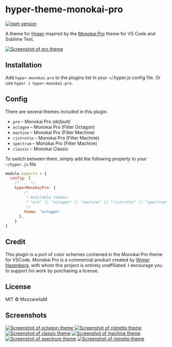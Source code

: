 # hyper-theme-monokai-pro

[![npm version](https://badge.fury.io/js/hyper-monokai-pro.svg)](https://www.npmjs.com/package/hyper-monokai-pro)

A theme for [Hyper](https://github.com/zeit/hyper) inspired by the [Monokai Pro](https://monokai.pro/) theme for VS Code and Sublime Text.

[![Screenshot of pro theme](https://i.imgur.com/DWwpf2Y.png)](https://imgur.com/a/UEVjTHI)

## Installation

Add `hyper-monokai-pro` to the plugins list in your ~/.hyper.js config file.
Or use `hyper i hyper-monokai-pro`.

## Config

There are several themes included in this plugin.

* `pro` – Monokai Pro *(default)*
* `octagon` – Monokai Pro (Filter Octagon)
* `machine` – Monokai Pro (Filter Machine)
* `ristretto` – Monokai Pro (Filter Machine)
* `spectrum` – Monokai Pro (Filter Machine)
* `classic` – Monokai Classic

To switch between them, simply add the following property to your `~/hyper.js` file

```js
module.exports = {
  config: {
    /* ... */
    hyperMonokaiPro: {
        /*
         * Available themes:
         * "pro" || "octagon" || "machine" || "ristretto" || "spectrum" || "classic"
         */
        theme: "octagon"
      },
    }
}
```

## Credit

This plugin is a port of color schemes contained in the Monokai Pro theme for VSCode. Monokai Pro is a commercial product created by [Wimer Hazenberg](https://github.com/Monokai), with whom this project is entirely unaffiliated. I encourage you to support his work by purchasing a license.

## License

MIT © MozzarellaM

## Screenshots

[![Screenshot of octagon theme](https://i.imgur.com/tMNi53p.png)]((https://imgur.com/a/UEVjTHI))
[![Screenshot of ristretto theme](https://i.imgur.com/vpmVvU6.png)]((https://imgur.com/a/UEVjTHI))
[![Screenshot of classic theme](https://i.imgur.com/6vSdrKC.png)]((https://imgur.com/a/UEVjTHI))
[![Screenshot of machine theme](https://i.imgur.com/tcrDUS1.png)]((https://imgur.com/a/UEVjTHI))
[![Screenshot of spectrum theme](https://i.imgur.com/hGGvgus.png)]((https://imgur.com/a/UEVjTHI))
[![Screenshot of ristretto theme](https://i.imgur.com/vpmVvU6.png)]((https://imgur.com/a/UEVjTHI))

